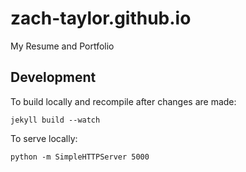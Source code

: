 zach-taylor.github.io
=====================

My Resume and Portfolio


## Development
To build locally and recompile after changes are made:
```
jekyll build --watch
```

To serve locally:
```
python -m SimpleHTTPServer 5000
```
